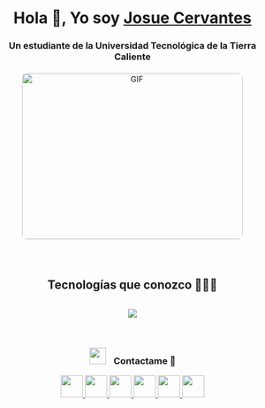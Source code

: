 <h1 align="center">Hola 👋, Yo soy <a href="https://github.com/Shadow-589" target="blank">Josue Cervantes</a></h1>
<h3 align="center">Un estudiante de la Universidad Tecnológica de la Tierra Caliente</h3>

<!-- Imagen GIF centrada -->
<div align="center" style="margin: 20px 0;">
  <img src="https://media0.giphy.com/media/v1.Y2lkPTc5MGI3NjExNHVmZXVxNm9pZGQzc3djcDhoMnd6YzZ2czdxazl3YXFndnhzZXV2OCZlcD12MV9pbnRlcm5hbF9naWZfYnlfaWQmY3Q9Zw/oubw3nxql0w3cVbN6N/giphy.gif" alt="GIF" height="300" width="400" style="border-radius: 8px;" />
</div>

<!-- Tecnología -->
<div id="user-content-toc" align="center" style="margin-top: 40px;">
  <h2 style="display: inline-block">Tecnologías que conozco 👨🏻‍💻</h2>
</div>

<p align="center">
  <a href="https://skillicons.dev">
    <img src="https://skillicons.dev/icons?i=git,css,discord,php,firebase,html,java,js,linux,mongodb,mysql,nodejs,react,vscode&perline=14" />
  </a>
</p>

<!-- Contacto -->
<br/>
<h3 align="center">
  <img src="https://media.giphy.com/media/iY8CRBdQXODJSCERIr/giphy.gif" width="30" height="30" style="margin-right: 10px;">
  Contactame 🤝
</h3>

<p align="center">
  <a href="https://www.tiktok.com/@josue_de_cervantes?_t=ZS-8ydJBJYYjE8&_r=1" target="_blank">
    <img src="https://img.icons8.com/?size=100&id=3veRWJpxPPDH&format=png&color=000000" width="40"/>
  </a>
  <a href="https://github.com/Shadow-589" target="_blank">
    <img src="https://img.icons8.com/?size=100&id=efFfwotdkiU5&format=png&color=000000" width="40"/>
  </a>
  <a href="https://www.youtube.com/@SHADOW-zo6mc" target="_blank">
    <img src="https://img.icons8.com/?size=100&id=9a46bTk3awwI&format=png&color=000000" width="40"/>
  </a>
  <a href="https://www.instagram.com/josue_manuel_002?igsh=MTVubWZmam8wNG80dA==" target="_blank">
    <img src="https://img.icons8.com/?size=100&id=BrU2BBoRXiWq&format=png&color=000000" width="40"/>
  </a>
  <a href="https://x.com/Josue_Manuel589?t=sNVLrj8izUyH8GY5-UfZnw&s=09" target="_blank">
    <img src="https://img.icons8.com/?size=100&id=ClbD5JTFM7FA&format=png&color=000000" width="40"/>
  </a>
  <a href="https://www.facebook.com/josue.cervantes.617018" target="_blank">
    <img src="https://img.icons8.com/?size=100&id=uLWV5A9vXIPu&format=png&color=000000" width="40"/>
  </a>
</p>

